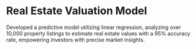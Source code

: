 # Real Estate Valuation Model
Developed a predictive model utilizing linear regression, analyzing over 10,000 property listings to estimate real estate values with a 95% accuracy rate, empowering investors with precise market insights.

